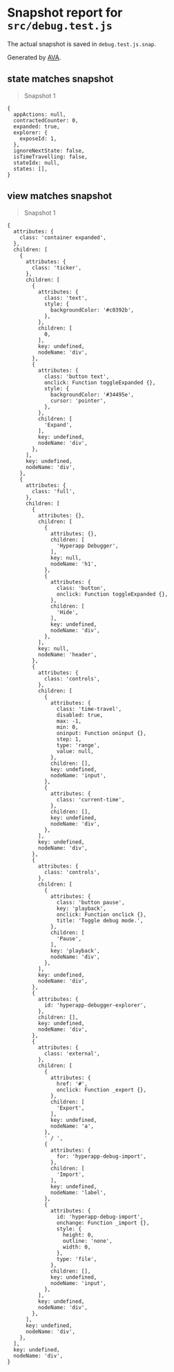 # Snapshot report for `src/debug.test.js`

The actual snapshot is saved in `debug.test.js.snap`.

Generated by [AVA](https://ava.li).

## state matches snapshot

> Snapshot 1

    {
      appActions: null,
      contractedCounter: 0,
      expanded: true,
      explorer: {
        exposeId: 1,
      },
      ignoreNextState: false,
      isTimeTravelling: false,
      stateIdx: null,
      states: [],
    }

## view matches snapshot

> Snapshot 1

    {
      attributes: {
        class: 'container expanded',
      },
      children: [
        {
          attributes: {
            class: 'ticker',
          },
          children: [
            {
              attributes: {
                class: 'text',
                style: {
                  backgroundColor: '#c0392b',
                },
              },
              children: [
                0,
              ],
              key: undefined,
              nodeName: 'div',
            },
            {
              attributes: {
                class: 'button text',
                onclick: Function toggleExpanded {},
                style: {
                  backgroundColor: '#34495e',
                  cursor: 'pointer',
                },
              },
              children: [
                'Expand',
              ],
              key: undefined,
              nodeName: 'div',
            },
          ],
          key: undefined,
          nodeName: 'div',
        },
        {
          attributes: {
            class: 'full',
          },
          children: [
            {
              attributes: {},
              children: [
                {
                  attributes: {},
                  children: [
                    'Hyperapp Debugger',
                  ],
                  key: null,
                  nodeName: 'h1',
                },
                {
                  attributes: {
                    class: 'button',
                    onclick: Function toggleExpanded {},
                  },
                  children: [
                    'Hide',
                  ],
                  key: undefined,
                  nodeName: 'div',
                },
              ],
              key: null,
              nodeName: 'header',
            },
            {
              attributes: {
                class: 'controls',
              },
              children: [
                {
                  attributes: {
                    class: 'time-travel',
                    disabled: true,
                    max: -1,
                    min: 0,
                    oninput: Function oninput {},
                    step: 1,
                    type: 'range',
                    value: null,
                  },
                  children: [],
                  key: undefined,
                  nodeName: 'input',
                },
                {
                  attributes: {
                    class: 'current-time',
                  },
                  children: [],
                  key: undefined,
                  nodeName: 'div',
                },
              ],
              key: undefined,
              nodeName: 'div',
            },
            {
              attributes: {
                class: 'controls',
              },
              children: [
                {
                  attributes: {
                    class: 'button pause',
                    key: 'playback',
                    onclick: Function onclick {},
                    title: 'Toggle debug mode.',
                  },
                  children: [
                    'Pause',
                  ],
                  key: 'playback',
                  nodeName: 'div',
                },
              ],
              key: undefined,
              nodeName: 'div',
            },
            {
              attributes: {
                id: 'hyperapp-debugger-explorer',
              },
              children: [],
              key: undefined,
              nodeName: 'div',
            },
            {
              attributes: {
                class: 'external',
              },
              children: [
                {
                  attributes: {
                    href: '#',
                    onclick: Function _export {},
                  },
                  children: [
                    'Export',
                  ],
                  key: undefined,
                  nodeName: 'a',
                },
                ' / ',
                {
                  attributes: {
                    for: 'hyperapp-debug-import',
                  },
                  children: [
                    'Import',
                  ],
                  key: undefined,
                  nodeName: 'label',
                },
                {
                  attributes: {
                    id: 'hyperapp-debug-import',
                    onchange: Function _import {},
                    style: {
                      height: 0,
                      outline: 'none',
                      width: 0,
                    },
                    type: 'file',
                  },
                  children: [],
                  key: undefined,
                  nodeName: 'input',
                },
              ],
              key: undefined,
              nodeName: 'div',
            },
          ],
          key: undefined,
          nodeName: 'div',
        },
      ],
      key: undefined,
      nodeName: 'div',
    }
